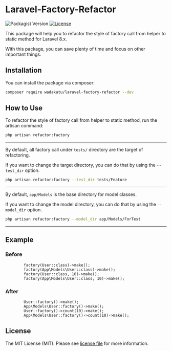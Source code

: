 # Laravel-Factory-Refactor

![Packagist Version](https://img.shields.io/packagist/v/wadakatu/laravel-factory-refactor)
[![License](https://img.shields.io/badge/license-MIT-blue.svg)](https://github.com/wadakatu/laravel-factory-refactor/blob/main/LICENSE)

This package will help you to refactor the style of factory call from helper to static method for Laravel 8.x.

With this package, you can save plenty of time and focus on other important things.

## Installation

You can install the package via composer:

```bash
composer require wadakatu/laravel-factory-refactor --dev
```

## How to Use

To refactor the style of factory call from helper to static method, run the artisan command:

```bash
php artisan refactor:factory
```

---

By default, all factory call under `tests/` directory are the target of refactoring.

If you want to change the target directory, you can do that by using the `--test_dir` option.

```bash
php artisan refactor:factory --test_dir tests/Feature
```

---

By default, `app/Models` is the base directory for model classes.

If you want to change the model directory, you can do that by using the `--model_dir` option.

```bash
php artisan refactor:factory --model_dir app/Models/ForTest
```

---

## Example

### Before
```phpt
        factory(User::class)->make();
        factory(App\Models\User::class)->make();
        factory(User::class, 10)->make();
        factory(App\Models\User::class, 10)->make();
```
### After
```phpt
        User::factory()->make();
        App\Models\User::factory()->make();
        User::factory()->count(10)->make();
        App\Models\User::factory()->count(10)->make();
```

## License

The MIT License (MIT). Please see [license file](LICENSE.md) for more information.
